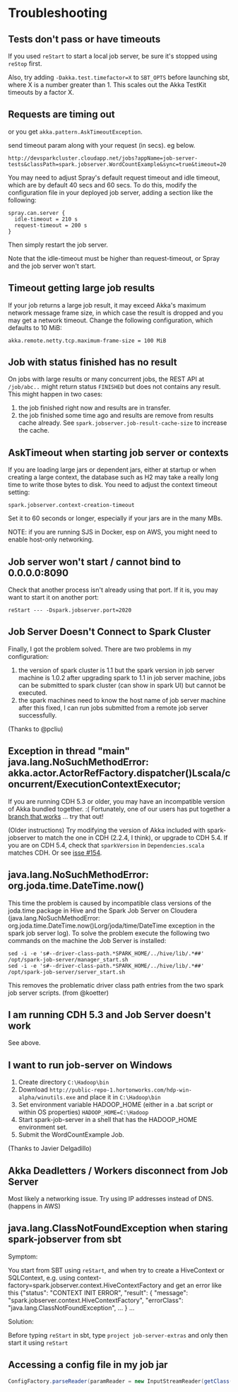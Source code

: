 # Troubleshooting

## Tests don't pass or have timeouts

If you used `reStart` to start a local job server, be sure it's stopped using `reStop` first.

Also, try adding `-Dakka.test.timefactor=X` to `SBT_OPTS` before launching sbt, where X is a number greater than 1.  This scales out the Akka TestKit timeouts by a factor X.

## Requests are timing out

or you get `akka.pattern.AskTimeoutException`.

send timeout param along with your request (in secs). eg below.

```
http://devsparkcluster.cloudapp.net/jobs?appName=job-server-tests&classPath=spark.jobserver.WordCountExample&sync=true&timeout=20
```

You may need to adjust Spray's default request timeout and idle timeout, which are by default 40 secs and 60 secs.  To do this, modify the configuration file in your deployed job server, adding a section like the following:

```
spray.can.server {
  idle-timeout = 210 s
  request-timeout = 200 s
}
```

Then simply restart the job server.

Note that the idle-timeout must be higher than request-timeout, or Spray and the job server won't start.

## Timeout getting large job results

If your job returns a large job result, it may exceed Akka's maximum network message frame size, in which case the result is dropped and you may get a network timeout.  Change the following configuration, which defaults to 10 MiB:

    akka.remote.netty.tcp.maximum-frame-size = 100 MiB

## Job with status finished has no result

On jobs with large results or many concurrent jobs, the REST API at `/job/abc..` might return status `FINISHED` but does not contains any result. This might happen in two cases:

1. the job finished right now and results are in transfer.
2. the job finished some time ago and results are remove from results cache already. See `spark.jobserver.job-result-cache-size` to increase the cache.


## AskTimeout when starting job server or contexts

If you are loading large jars or dependent jars, either at startup or when creating a large context, the database such as H2 may take a really long time to write those bytes to disk.  You need to adjust the context timeout setting:

    spark.jobserver.context-creation-timeout

Set it to 60 seconds or longer, especially if your jars are in the many MBs.

NOTE: if you are running SJS in Docker, esp on AWS, you might need to enable host-only networking.

## Job server won't start / cannot bind to 0.0.0.0:8090

Check that another process isn't already using that port.  If it is, you may want to start it on another port:

    reStart --- -Dspark.jobserver.port=2020

## Job Server Doesn't Connect to Spark Cluster

Finally, I got the problem solved. There are two problems in my configuration:

1. the version of spark cluster is 1.1 but the spark version in job server machine is 1.0.2
after upgrading spark to 1.1 in job server machine, jobs can be submitted to spark cluster (can show in spark UI) but cannot be executed.
2. the spark machines need to know the host name of job server machine
after this fixed, I can run jobs submitted from a remote job server successfully.

(Thanks to @pcliu)

## Exception in thread "main" java.lang.NoSuchMethodError: akka.actor.ActorRefFactory.dispatcher()Lscala/concurrent/ExecutionContextExecutor;

If you are running CDH 5.3 or older, you may have an incompatible version of Akka bundled together.  :(  Fortunately, one of our users has put together a [branch that works](https://github.com/bjoernlohrmann/spark-jobserver/tree/cdh-5.3) ... try that out!

(Older instructions) Try modifying the version of Akka included with spark-jobserver to match the one in CDH (2.2.4, I think), or upgrade to CDH 5.4.   If you are on CDH 5.4, check that `sparkVersion` in `Dependencies.scala` matches CDH.  Or see [isse #154](https://github.com/spark-jobserver/spark-jobserver/issues/154).

## java.lang.NoSuchMethodError: org.joda.time.DateTime.now()

This time the problem is caused by incompatible class versions of the joda.time package in Hive and the Spark Job Server on Cloudera (java.lang.NoSuchMethodError: org.joda.time.DateTime.now()Lorg/joda/time/DateTime exception in the spark job server log). To solve the problem execute the following two commands on the machine the Job Server is installed:

    sed -i -e 's#--driver-class-path.*SPARK_HOME/../hive/lib/.*##' /opt/spark-job-server/manager_start.sh
    sed -i -e 's#--driver-class-path.*SPARK_HOME/../hive/lib/.*##' /opt/spark-job-server/server_start.sh  

This removes the problematic driver class path entries from the two spark job server scripts.  (from @koetter)

## I am running CDH 5.3 and Job Server doesn't work

See above.

## I want to run job-server on Windows

1. Create directory `C:\Hadoop\bin`
2. Download `http://public-repo-1.hortonworks.com/hdp-win-alpha/winutils.exe` and place it in `C:\Hadoop\bin`
3. Set environment variable HADOOP_HOME (either in a .bat script or within OS properties)  `HADOOP_HOME=C:\Hadoop`
4. Start spark-job-server in a shell that has the HADOOP_HOME environment set.
5. Submit the WordCountExample Job.

(Thanks to Javier Delgadillo)

## Akka Deadletters / Workers disconnect from Job Server

Most likely a networking issue. Try using IP addresses instead of DNS.  (happens in AWS)

## java.lang.ClassNotFoundException when staring spark-jobserver from sbt

Symptom: 

You start from SBT using `reStart`, and when try to create a HiveContext or SQLContext, e.g. using context-factory=spark.jobserver.context.HiveContextFactory and get an error like this 
    {"status": "CONTEXT INIT ERROR",
      "result": {
        "message": "spark.jobserver.context.HiveContextFactory",
        "errorClass": "java.lang.ClassNotFoundException",
        ...
      }
    ...
    
Solution:

Before typing `reStart` in sbt, type `project job-server-extras` and only then start it using `reStart` 

## Accessing a config file in my job jar

```scala
ConfigFactory.parseReader(paramReader = new InputStreamReader(getClass().getResourceAsStream(s"/$myPassedConfigPath"))
```
